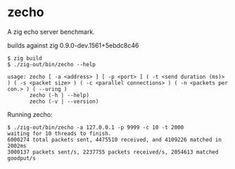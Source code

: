 # zecho
A zig echo server benchmark.

builds against zig 0.9.0-dev.1561+5ebdc8c46
```
$ zig build
$ ./zig-out/bin/zecho --help

usage: zecho [ -a <address> ] [ -p <port> ] ( -t <send duration (ms)> ) ( -s <packet size> ) ( -c <parallel connections> ) ( -n <packets per con.> ) ( --uring )
       zecho (-h | --help)
       zecho (-v | --version)
```

Running zecho:
```
$ ./zig-out/bin/zecho -a 127.0.0.1 -p 9999 -c 10 -t 2000
waiting for 10 threads to finish.
6000274 total packets sent, 4475510 received, and 4109226 matched in 2002ms
3000137 packets sent/s, 2237755 packets received/s, 2054613 matched goodput/s
```
